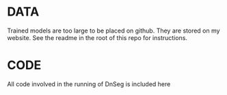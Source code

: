 # DATA
Trained models are too large to be placed on github. They are stored on my website. See the readme in the root of this repo for instructions.

# CODE
All code involved in the running of DnSeg is included here
